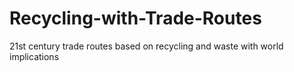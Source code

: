# Recycling-with-Trade-Routes
21st century trade routes based on recycling and waste with world implications
